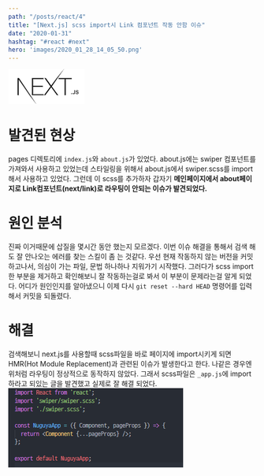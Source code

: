 ```yaml
---
path: "/posts/react/4"
title: "[Next.js] scss import시 Link 컴포넌트 작동 안함 이슈"
date: "2020-01-31"
hashtag: "#react #next"
hero: 'images/2020_01_28_14_05_50.png'
---
```

![](images/2020_01_28_14_05_50.png)

# 발견된 현상
pages 디렉토리에 `index.js`와 `about.js`가 있었다. about.js에는 swiper 컴포넌트를 가져와서 사용하고 있었는데 스타일링을 위해서 about.js에서 swiper.scss를 import해서
사용하고 있었다. 그런데 이 scss를 추가하자 갑자기 __메인페이지에서 about페이지로 Link컴포넌트(next/link)로 라우팅이 안되는 이슈가 발견되었다.__

# 원인 분석
진짜 이거때문에 삽질을 몇시간 동안 했는지 모르겠다. 이번 이슈 해결을 통해서 검색 해도 잘 안나오는 에러를 찾는 스킬이 좀 는 것같다.
우선 현재 작동하지 않는 버전을 커밋하고나서, 의심이 가는 파일, 문법 하나하나 지워가기 시작했다. 
그러다가 scss import한 부분을 제거하고 확인해보니 잘 작동하는걸로 봐서 이 부분이 문제라는걸 알게 되었다.
어디가 원인인지를 알아냈으니 이제 다시 `git reset --hard HEAD` 명령어를 입력해서 커밋을 되돌렸다.

# 해결
검색해보니 next.js를 사용할때 scss파일을 바로 페이지에 import시키게 되면 HMR(Hot Module Replacement)과 관련된 이슈가 발생한다고 한다.
나같은 경우엔 위처럼 라우팅이 정상적으로 동작하지 않았다. 그래서 scss파일은 `_app.js`에 import하라고 되있는 글을 발견했고 실제로 잘 해결 되었다.
![](images/2020_01_31_11_49_46.png)